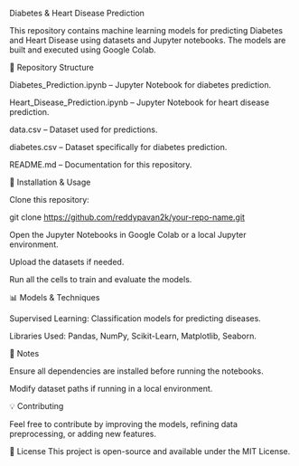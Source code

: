 Diabetes & Heart Disease Prediction


This repository contains machine learning models for predicting Diabetes and Heart Disease using datasets and Jupyter notebooks. The models are built and executed using Google Colab.

📂 Repository Structure

Diabetes_Prediction.ipynb – Jupyter Notebook for diabetes prediction.

Heart_Disease_Prediction.ipynb – Jupyter Notebook for heart disease prediction.

data.csv – Dataset used for predictions.

diabetes.csv – Dataset specifically for diabetes prediction.

README.md – Documentation for this repository.

🚀 Installation & Usage

Clone this repository:

git clone https://github.com/reddypavan2k/your-repo-name.git

Open the Jupyter Notebooks in Google Colab or a local Jupyter environment.

Upload the datasets if needed.

Run all the cells to train and evaluate the models.

📊 Models & Techniques

Supervised Learning: Classification models for predicting diseases.

Libraries Used: Pandas, NumPy, Scikit-Learn, Matplotlib, Seaborn.

📌 Notes

Ensure all dependencies are installed before running the notebooks.

Modify dataset paths if running in a local environment.

💡 Contributing

Feel free to contribute by improving the models, refining data preprocessing, or adding new features.

📜 License
This project is open-source and available under the MIT License.

